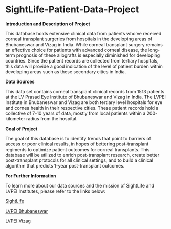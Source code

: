 # SightLife-Patient-Data-Project

**Introduction and Description of Project**

This database holds extensive clinical data from patients who've received corneal transplant surgeries from hospitals in the developing areas of Bhubaneswar and Vizag in India. While corneal transplant surgery remains an effective choice for patients with advanced corneal disease, the long-term prognosis of these allografts is especially diminished for developing countries. Since the patient records are collected from tertiary hospitals, this data will provide a good indication of the level of patient burden within developing areas such as these secondary cities in India.

**Data Sources**

This data set contains corneal transplant clinical records from 1513 patients at the LV Prasad Eye Institute of Bhubaneswar and Vizag in India. The LVPEI Institute in Bhubaneswar and Vizag are both tertiary level hospitals for eye and cornea health in their respective cities. These patient records hold a collective of 7-10 years of data, mostly from local patients within a 200-kilometer radius from the hospital.

**Goal of Project**

The goal of this database is to identify trends that point to barriers of access or poor clinical results, in hopes of bettering post-transplant regiments to optimize patient outcomes for corneal transplants. This database will be utilized to enrich post-transplant research, create better post-transplant protocols for all clinical settings, and to build a clinical algorithm that predicts 1-year post-transplant outcomes.

**For Further Information**

To learn more about our data sources and the mission of SightLife and LVPEI Institutes, please refer to the links below:

[SightLife](https://sightlife.org/)

[LVPEI Bhubaneswar](https://www.lvpei.org/contact-us/contact-bhubaneswar)

[LVPEI Vizag](https://www.lvpei.org/contact-us/contact-visakhapatnam)
